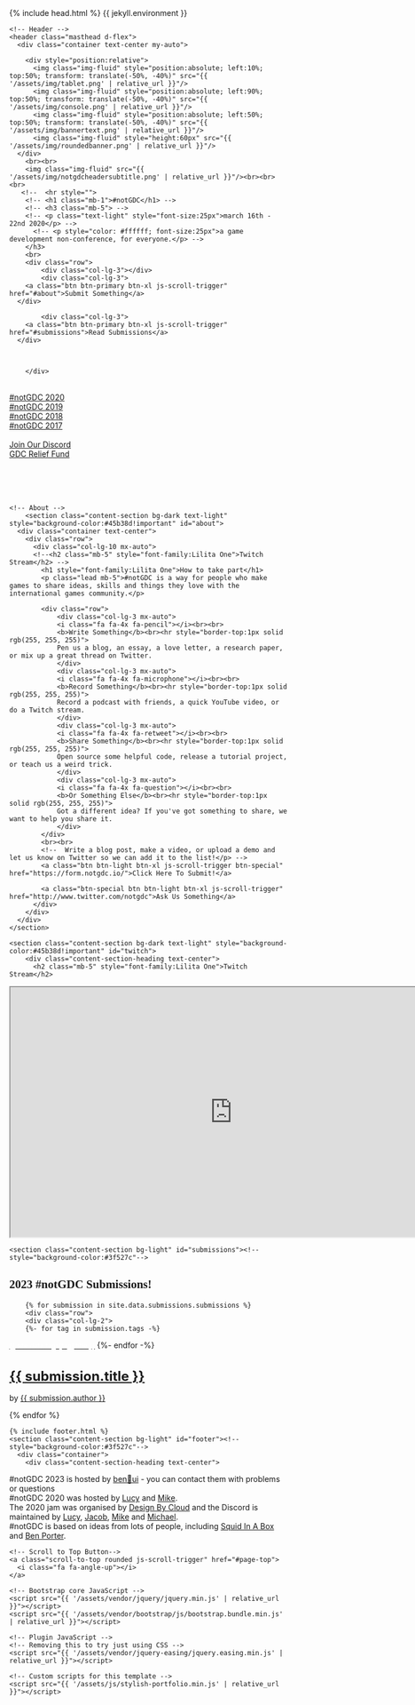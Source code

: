 <!DOCTYPE html>
<html lang="en">
<head>
{% include head.html %}


  </head>

  <body id="page-top">
{{ jekyll.environment }}

<!--      Navigation
    <a class="menu-toggle rounded" href="#">
      <i class="fa fa-bars"></i>
    </a>
    <nav id="sidebar-wrapper">
      <ul class="sidebar-nav">
        <li class="sidebar-brand">
          <a class="js-scroll-trigger" href="#page-top">#notGDC</a>
        </li>
        <li class="sidebar-nav-item">
          <a class="js-scroll-trigger" href="#page-top">Coming Soon</a>
        </li>
      </ul>
    </nav> -->

    <!-- Header -->
    <header class="masthead d-flex">
      <div class="container text-center my-auto">

        <div style="position:relative">
          <img class="img-fluid" style="position:absolute; left:10%; top:50%; transform: translate(-50%, -40%)" src="{{ '/assets/img/tablet.png' | relative_url }}"/>
          <img class="img-fluid" style="position:absolute; left:90%; top:50%; transform: translate(-50%, -40%)" src="{{ '/assets/img/console.png' | relative_url }}"/>
          <img class="img-fluid" style="position:absolute; left:50%; top:50%; transform: translate(-50%, -40%)" src="{{ '/assets/img/bannertext.png' | relative_url }}"/>
          <img class="img-fluid" style="height:60px" src="{{ '/assets/img/roundedbanner.png' | relative_url }}"/>
      </div>
        <br><br>
        <img class="img-fluid" src="{{ '/assets/img/notgdcheadersubtitle.png' | relative_url }}"/><br><br><br>
       <!--  <hr style="">
        <!-- <h1 class="mb-1">#notGDC</h1> -->
        <!-- <h3 class="mb-5"> -->
        <!-- <p class="text-light" style="font-size:25px">march 16th - 22nd 2020</p> -->
          <!-- <p style="color: #ffffff; font-size:25px">a game development non-conference, for everyone.</p> -->
        </h3>
        <br>
        <div class="row">
            <div class="col-lg-3"></div>
            <div class="col-lg-3">
        <a class="btn btn-primary btn-xl js-scroll-trigger" href="#about">Submit Something</a>
      </div>

            <div class="col-lg-3">
        <a class="btn btn-primary btn-xl js-scroll-trigger" href="#submissions">Read Submissions</a>
      </div>



        </div>
<br>
<div class="row">
    <div class="col-lg-2"></div>
<div class="col-lg-2">
<a class="btn btn-primary js-scroll-trigger btn-block" href="/2020/index.html">#notGDC 2020</a>
</div>
<div class="col-lg-2">
<a class="btn btn-primary js-scroll-trigger btn-block" href="/2019/index.html">#notGDC 2019</a>
</div>
<div class="col-lg-2">
<a class="btn btn-primary js-scroll-trigger btn-block" href="/2018/index.html">#notGDC 2018</a>
</div>
<div class="col-lg-2">
<a class="btn btn-primary js-scroll-trigger" href="https://eigenbom.github.io/notgdc2017/">#notGDC 2017</a>
</div>

</div>
<br>

<div class="row">
    <div class="col-lg-4"></div>


<div class="col-lg-2">
<a class="btn btn-primary js-scroll-trigger" href="https://discord.notgdc.io/">Join Our Discord</a>
</div>

<div class="col-lg-2">
<a class="btn btn-primary js-scroll-trigger" href="https://wingsfund.me/gdcrelief">GDC Relief Fund</a>
</div>


</div>
<br><br>
        <!-- <a class="btn btn-primary btn-xl js-scroll-trigger" href="#jam">Join The Jam</a> --><br><br>
<!--
        <div class="row">
          <div class="col-lg-3 mx-auto"></div>
            <div class="col-lg-3 mx-auto">

        <a class="btn btn-primary btn-xl js-scroll-trigger btn-block" href="https://eigenbom.github.io/notgdc2017/">#notGDC 2017</a>
        </div>

            <div class="col-lg-3 mx-auto">
        <a class="btn btn-primary btn-xl js-scroll-trigger btn-block" href="../2018">#notGDC 2018</a>
        </div>
        <div class="col-lg-3 mx-auto"></div>
</div> -->
      </div>
      <div class="overlay"></div>
    </header>

    <!-- About -->
        <section class="content-section bg-dark text-light" style="background-color:#45b38d!important" id="about">
      <div class="container text-center">
        <div class="row">
          <div class="col-lg-10 mx-auto">
          <!--<h2 class="mb-5" style="font-family:Lilita One">Twitch Stream</h2> -->
            <h1 style="font-family:Lilita One">How to take part</h1>
            <p class="lead mb-5">#notGDC is a way for people who make games to share ideas, skills and things they love with the international games community.</p>

            <div class="row">
                <div class="col-lg-3 mx-auto">
                <i class="fa fa-4x fa-pencil"></i><br><br>
                <b>Write Something</b><br><hr style="border-top:1px solid rgb(255, 255, 255)">
                Pen us a blog, an essay, a love letter, a research paper, or mix up a great thread on Twitter.
                </div>
                <div class="col-lg-3 mx-auto">
                <i class="fa fa-4x fa-microphone"></i><br><br>
                <b>Record Something</b><br><hr style="border-top:1px solid rgb(255, 255, 255)">
                Record a podcast with friends, a quick YouTube video, or do a Twitch stream.
                </div>
                <div class="col-lg-3 mx-auto">
                <i class="fa fa-4x fa-retweet"></i><br><br>
                <b>Share Something</b><br><hr style="border-top:1px solid rgb(255, 255, 255)">
                Open source some helpful code, release a tutorial project, or teach us a weird trick.
                </div>
                <div class="col-lg-3 mx-auto">
                <i class="fa fa-4x fa-question"></i><br><br>
                <b>Or Something Else</b><br><hr style="border-top:1px solid rgb(255, 255, 255)">
                Got a different idea? If you've got something to share, we want to help you share it.
                </div>
            </div>
            <br><br>
            <!--  Write a blog post, make a video, or upload a demo and let us know on Twitter so we can add it to the list!</p> -->
            <a class="btn btn-light btn-xl js-scroll-trigger btn-special" href="https://form.notgdc.io/">Click Here To Submit!</a>

            <a class="btn-special btn btn-light btn-xl js-scroll-trigger" href="http://www.twitter.com/notgdc">Ask Us Something</a>
          </div>
        </div>
      </div>
    </section>

    <section class="content-section bg-dark text-light" style="background-color:#45b38d!important" id="twitch">
        <div class="content-section-heading text-center">
          <h2 class="mb-5" style="font-family:Lilita One">Twitch Stream</h2>
<iframe
    src="https://player.twitch.tv/?channel=notgdc&parent=notgdc.io&muted=true&autoplay=false"
    height="450"
    width="800"
    allowfullscreen>
</iframe>
	</div>
    </section>

    <section class="content-section bg-light" id="submissions"><!--style="background-color:#3f527c"-->
<div class="container">
        <div class="content-section-heading text-center">
          <h2 class="mb-5" style="font-family:Lilita One">2023 #notGDC Submissions!</h2>
        </div>
        <!--
        <div class="row">
        <div class="col-lg-2">
        <span class="badge badge-success" style="font-size:12px">Motivation</span>
        </div>
        <div class="col-lg-10">
        <a class="portfolio-item" href="link">
        <h1 style="font-size:1.5rem">title</h1></a>
        <p> by author</p>
        </div>
        </div>
        <br>
        -->


		{% for submission in site.data.submissions.submissions %}
        <div class="row">
        <div class="col-lg-2">
		{%- for tag in submission.tags -%}
<a href="/tags/{{ tag }}"><span class="badge" style="background-color:{{ site.data.tags[tag].background-color }}; color:#ffffff; font-size:12px">{{ site.data.tags[tag].title }}</span></a>
		{%- endfor -%}
        </div>
        <div class="col-lg-10">
        <a class="portfolio-item" href="{{ submission.link }}">
        <h1 style="font-size:1.5rem">{{ submission.title }}</h1></a>
        <p> by <a href="{{ submission.author_link }}">{{ submission.author }}</a></p>
        </div>
        </div>
		{% endfor %}
      </div>
    </section>

	{% include footer.html %}
    <section class="content-section bg-light" id="footer"><!--style="background-color:#3f527c"-->
	  <div class="container">
        <div class="content-section-heading text-center">
<p class="text-center text-muted small mb-0">
#notGDC 2023 is hosted by <a href="https://benui.ca/">ben&#x1F331;ui</a> - you can contact them with problems or questions
<br>
#notGDC 2020 was hosted by <a href="https://twitter.com/lucyamorris">Lucy</a> and <a href="https://twitter.com/mtrc">Mike</a>.
<br>
The 2020 jam was organised by <a href="https://twitter.com/DesignByCloud">Design By Cloud</a> and the Discord is maintained by <a href="https://twitter.com/lucyamorris">Lucy</a>, <a href="https://twitter.com/itscurlyx">Jacob</a>, <a href="https://twitter.com/vitekim">Mike</a> and <a href="https://twitter.com/DesignByCloud">Michael</a>.
<br>
#notGDC is based on ideas from lots of people, including <a href="https://twitter.com/squidinabox/status/176983168027598848">Squid In A Box</a> and <a href="https://eigenbom.github.io/notgdc2017/">Ben Porter</a>.</p>

    <!-- Scroll to Top Button-->
    <a class="scroll-to-top rounded js-scroll-trigger" href="#page-top">
      <i class="fa fa-angle-up"></i>
    </a>

    <!-- Bootstrap core JavaScript -->
    <script src="{{ '/assets/vendor/jquery/jquery.min.js' | relative_url }}"></script>
    <script src="{{ '/assets/vendor/bootstrap/js/bootstrap.bundle.min.js' | relative_url }}"></script>

    <!-- Plugin JavaScript -->
	<!-- Removing this to try just using CSS -->
    <script src="{{ '/assets/vendor/jquery-easing/jquery.easing.min.js' | relative_url }}"></script>

    <!-- Custom scripts for this template -->
    <script src="{{ '/assets/js/stylish-portfolio.min.js' | relative_url }}"></script>
  </body>
</html>

